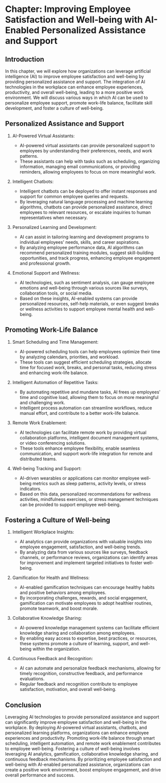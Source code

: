 Chapter: Improving Employee Satisfaction and Well-being with AI-Enabled Personalized Assistance and Support
===========================================================================================================

Introduction
------------

In this chapter, we will explore how organizations can leverage artificial intelligence (AI) to improve employee satisfaction and well-being by providing personalized assistance and support. The integration of AI technologies in the workplace can enhance employee experiences, productivity, and overall well-being, leading to a more positive work environment. We will discuss various ways in which AI can be used to personalize employee support, promote work-life balance, facilitate skill development, and foster a culture of well-being.

Personalized Assistance and Support
-----------------------------------

1. AI-Powered Virtual Assistants:

   * AI-powered virtual assistants can provide personalized support to employees by understanding their preferences, needs, and work patterns.
   * These assistants can help with tasks such as scheduling, organizing information, managing email communications, or providing reminders, allowing employees to focus on more meaningful work.
2. Intelligent Chatbots:

   * Intelligent chatbots can be deployed to offer instant responses and support for common employee queries and requests.
   * By leveraging natural language processing and machine learning algorithms, chatbots can provide personalized assistance, direct employees to relevant resources, or escalate inquiries to human representatives when necessary.
3. Personalized Learning and Development:

   * AI can assist in tailoring learning and development programs to individual employees' needs, skills, and career aspirations.
   * By analyzing employee performance data, AI algorithms can recommend personalized training modules, suggest skill-building opportunities, and track progress, enhancing employee engagement and professional growth.
4. Emotional Support and Wellness:

   * AI technologies, such as sentiment analysis, can gauge employee emotions and well-being through various sources like surveys, collaboration tools, or social media.
   * Based on these insights, AI-enabled systems can provide personalized resources, self-help materials, or even suggest breaks or wellness activities to support employee mental health and well-being.

Promoting Work-Life Balance
---------------------------

1. Smart Scheduling and Time Management:

   * AI-powered scheduling tools can help employees optimize their time by analyzing calendars, priorities, and workload.
   * These tools can suggest efficient scheduling strategies, allocate time for focused work, breaks, and personal tasks, reducing stress and enhancing work-life balance.
2. Intelligent Automation of Repetitive Tasks:

   * By automating repetitive and mundane tasks, AI frees up employees' time and cognitive load, allowing them to focus on more meaningful and challenging work.
   * Intelligent process automation can streamline workflows, reduce manual effort, and contribute to a better work-life balance.
3. Remote Work Enablement:

   * AI technologies can facilitate remote work by providing virtual collaboration platforms, intelligent document management systems, or video conferencing solutions.
   * These tools enhance employee flexibility, enable seamless communication, and support work-life integration for remote and distributed teams.
4. Well-being Tracking and Support:

   * AI-driven wearables or applications can monitor employee well-being metrics such as sleep patterns, activity levels, or stress indicators.
   * Based on this data, personalized recommendations for wellness activities, mindfulness exercises, or stress management techniques can be provided to support employee well-being.

Fostering a Culture of Well-being
---------------------------------

1. Intelligent Workplace Insights:

   * AI analytics can provide organizations with valuable insights into employee engagement, satisfaction, and well-being trends.
   * By analyzing data from various sources like surveys, feedback channels, or performance reviews, organizations can identify areas for improvement and implement targeted initiatives to foster well-being.
2. Gamification for Health and Wellness:

   * AI-enabled gamification techniques can encourage healthy habits and positive behaviors among employees.
   * By incorporating challenges, rewards, and social engagement, gamification can motivate employees to adopt healthier routines, promote teamwork, and boost morale.
3. Collaborative Knowledge Sharing:

   * AI-powered knowledge management systems can facilitate efficient knowledge sharing and collaboration among employees.
   * By enabling easy access to expertise, best practices, or resources, these systems promote a culture of learning, support, and well-being within the organization.
4. Continuous Feedback and Recognition:

   * AI can automate and personalize feedback mechanisms, allowing for timely recognition, constructive feedback, and performance evaluations.
   * Regular feedback and recognition contribute to employee satisfaction, motivation, and overall well-being.

Conclusion
----------

Leveraging AI technologies to provide personalized assistance and support can significantly improve employee satisfaction and well-being in the workplace. By deploying AI-powered virtual assistants, chatbots, and personalized learning platforms, organizations can enhance employee experiences and productivity. Promoting work-life balance through smart scheduling, intelligent automation, and remote work enablement contributes to employee well-being. Fostering a culture of well-being involves leveraging AI analytics, gamification, collaborative knowledge sharing, and continuous feedback mechanisms. By prioritizing employee satisfaction and well-being with AI-enabled personalized assistance, organizations can create a positive work environment, boost employee engagement, and drive overall performance and success.
